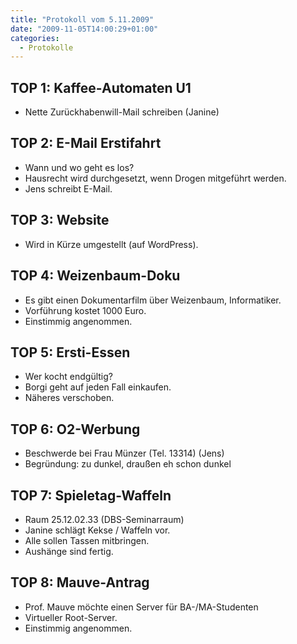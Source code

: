 ```yaml
---
title: "Protokoll vom 5.11.2009"
date: "2009-11-05T14:00:29+01:00"
categories:
  - Protokolle
---
```


## TOP 1: Kaffee-Automaten U1

- Nette Zurückhabenwill-Mail schreiben (Janine)

## TOP 2: E-Mail Erstifahrt

- Wann und wo geht es los?
- Hausrecht wird durchgesetzt, wenn Drogen mitgeführt werden.
- Jens schreibt E-Mail.

## TOP 3: Website

- Wird in Kürze umgestellt (auf WordPress).

## TOP 4: Weizenbaum-Doku

- Es gibt einen Dokumentarfilm über Weizenbaum, Informatiker.
- Vorführung kostet 1000 Euro.
- Einstimmig angenommen.

## TOP 5: Ersti-Essen

- Wer kocht endgültig?
- Borgi geht auf jeden Fall einkaufen.
- Näheres verschoben.

## TOP 6: O2-Werbung

- Beschwerde bei Frau Münzer (Tel. 13314) (Jens)
- Begründung: zu dunkel, draußen eh schon dunkel

## TOP 7: Spieletag-Waffeln

- Raum 25.12.02.33 (DBS-Seminarraum)
- Janine schlägt Kekse / Waffeln vor.
- Alle sollen Tassen mitbringen.
- Aushänge sind fertig.

## TOP 8: Mauve-Antrag

- Prof. Mauve möchte einen Server für BA-/MA-Studenten
- Virtueller Root-Server.
- Einstimmig angenommen.
